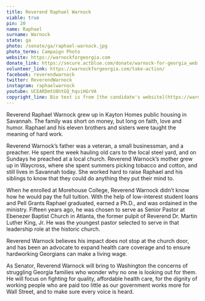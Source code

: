 ```yaml
---
title: Reverend Raphael Warnock
viable: true
pin: 20
name: Raphael
surname: Warnock
state: ga
photo: /senate/ga/raphael-warnock.jpg
photo_terms: Campaign Photo
website: https://warnockforgeorgia.com
donate_link: https://secure.actblue.com/donate/warnock-for-georgia_web
volunteer_link: https://warnockforgeorgia.com/take-action/
facebook: reverendwarnock
twitter: ReverendWarnock
instagram: raphaelwarnock
youtube: UCEARDmtU8htGQ_hqviHGrVA
copyright_line: Bio text is from [the candidate's website](https://warnockforgeorgia.com/about/) and may be &copy; Warnock for Georgia.
---
```

Reverend Raphael Warnock grew up in Kayton Homes public housing in Savannah. The family was short on money, but long on faith, love and humor. Raphael and his eleven brothers and sisters were taught the meaning of hard work.

Reverend Warnock’s father was a veteran, a small businessman, and a preacher. He spent the week hauling old cars to the local steel yard, and on Sundays he preached at a local church. Reverend Warnock’s mother grew up in Waycross, where she spent summers picking tobacco and cotton, and still lives in Savannah today. She worked hard to raise Raphael and his siblings to know that they could do anything they put their mind to.

When he enrolled at Morehouse College, Reverend Warnock didn’t know how he would pay the full tuition. With the help of low-interest student loans and Pell Grants Raphael graduated, earned a Ph.D., and was ordained in the ministry. Fifteen years ago, he was chosen to serve as Senior Pastor at Ebenezer Baptist Church in Atlanta, the former pulpit of Reverend Dr. Martin Luther King, Jr. He was the youngest pastor selected to serve in that leadership role at the historic church.

Reverend Warnock believes his impact does not stop at the church door, and has been an advocate to expand health care coverage and to ensure hardworking Georgians can make a living wage.

As Senator, Reverend Warnock will bring to Washington the concerns of struggling Georgia families who wonder why no one is looking out for them. He will focus on fighting for quality, affordable health care, for the dignity of working people who are paid too little as our government works more for Wall Street, and to make sure every voice is heard.
